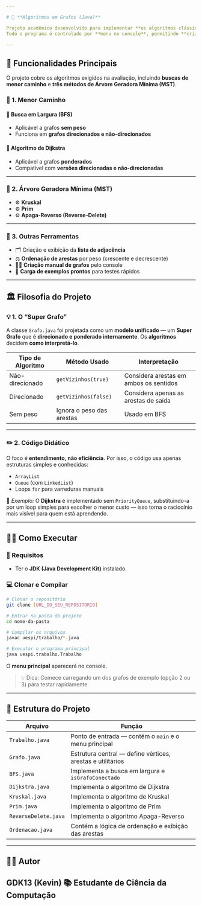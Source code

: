 ```yaml
---

# 🧩 **Algoritmos em Grafos (Java)**

Projeto acadêmico desenvolvido para implementar **os algoritmos clássicos de Teoria dos Grafos** em **Java**, com foco em **clareza e didática**, não em performance.
Todo o programa é controlado por **menu no console**, permitindo **criar grafos**, **carregar exemplos** e **executar algoritmos** interativamente.

---
```


## 🚀 **Funcionalidades Principais**

O projeto cobre os algoritmos exigidos na avaliação, incluindo **buscas de menor caminho** e **três métodos de Árvore Geradora Mínima (MST)**.

### 🧭 1. Menor Caminho

#### 🔹 **Busca em Largura (BFS)**

* Aplicável a grafos **sem peso**
* Funciona em **grafos direcionados e não-direcionados**

#### 🔹 **Algoritmo de Dijkstra**

* Aplicável a grafos **ponderados**
* Compatível com **versões direcionadas e não-direcionadas**

---

### 🌳 2. Árvore Geradora Mínima (MST)

* ⚙️ **Kruskal**
* ⚙️ **Prim**
* ⚙️ **Apaga-Reverso (Reverse-Delete)**

---

### 🧰 3. Outras Ferramentas

* 🗂️ Criação e exibição da **lista de adjacência**
* ⚖️ **Ordenação de arestas** por peso (crescente e decrescente)
* 🧑‍💻 **Criação manual de grafos** pelo console
* 🧪 **Carga de exemplos prontos** para testes rápidos

---

## 🏛️ **Filosofia do Projeto**

### 💡 1. O “Super Grafo”

A classe `Grafo.java` foi projetada como um **modelo unificado** — um **Super Grafo** que é **direcionado e ponderado internamente**.
Os **algoritmos** decidem **como interpretá-lo**.

| Tipo de Algoritmo | Método Usado              | Interpretação                          |
| ----------------- | ------------------------- | -------------------------------------- |
| Não-direcionado   | `getVizinhos(true)`       | Considera arestas em ambos os sentidos |
| Direcionado       | `getVizinhos(false)`      | Considera apenas as arestas de saída   |
| Sem peso          | Ignora o peso das arestas | Usado em BFS                           |

---

### ✏️ 2. Código Didático

O foco é **entendimento, não eficiência**.
Por isso, o código usa apenas estruturas simples e conhecidas:

* `ArrayList`
* `Queue` (com `LinkedList`)
* Loops `for` para varreduras manuais

📘 *Exemplo:*
O **Dijkstra** é implementado sem `PriorityQueue`, substituindo-a por um loop simples para escolher o menor custo — isso torna o raciocínio mais visível para quem está aprendendo.

---

## 🏃‍♂️ **Como Executar**

### 🔧 Requisitos

* Ter o **JDK (Java Development Kit)** instalado.

### 💻 Clonar e Compilar

```bash
# Clonar o repositório
git clone [URL_DO_SEU_REPOSITORIO]

# Entrar na pasta do projeto
cd nome-da-pasta

# Compilar os arquivos
javac uespi/trabalho/*.java

# Executar o programa principal
java uespi.trabalho.Trabalho
```

O **menu principal** aparecerá no console.

> 💡 Dica: Comece carregando um dos grafos de exemplo (opção 2 ou 3) para testar rapidamente.

---

## 📂 **Estrutura do Projeto**

| Arquivo                 | Função                                                     |
| ----------------------- | ---------------------------------------------------------- |
| `Trabalho.java`      | Ponto de entrada — contém o `main` e o menu principal      |
| `Grafo.java`         | Estrutura central — define vértices, arestas e utilitários |
| `BFS.java`           | Implementa a busca em largura e `isGrafoConectado`         |
| `Dijkstra.java`      | Implementa o algoritmo de Dijkstra                         |
| `Kruskal.java`       | Implementa o algoritmo de Kruskal                          |
| `Prim.java`          | Implementa o algoritmo de Prim                             |
| `ReverseDelete.java` | Implementa o algoritmo Apaga-Reverso                       |
| `Ordenacao.java`     | Contém a lógica de ordenação e exibição das arestas        |

---

## 👨‍💻 **Autor**

**GDK13 (Kevin)**
📚 Estudante de Ciência da Computação
---
